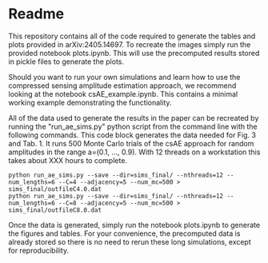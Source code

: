 # Readme

This repository contains all of the code required to generate the tables and plots provided in arXiv:2405.14697. To recreate the images simply run the provided notebook plots.ipynb. This will use the precomputed results stored in pickle files to generate the plots.

Should you want to run your own simulations and learn how to use the compressed sensing amplitude estimation approach, we recommend looking at the notebook csAE_example.ipynb. This contains a minimal working example demonstrating the functionality.

All of the data used to generate the results in the paper can be recreated by running the "run_ae_sims.py" python script from the command line with the following commands. This code block generates the data needed for Fig. 3 and Tab. 1. It runs 500 Monte Carlo trials of the csAE approach for random amplitudes in the range a=(0.1, ..., 0.9). With 12 threads on a workstation this takes about XXX hours to complete.

```
python run_ae_sims.py --save --dir=sims_final/ --nthreads=12 --num_lengths=6 --C=4 --adjacency=5 --num_mc=500 > sims_final/outfileC4.0.dat
python run_ae_sims.py --save --dir=sims_final/ --nthreads=12 --num_lengths=6 --C=8 --adjacency=5 --num_mc=500 > sims_final/outfileC8.0.dat

```

Once the data is generated, simply run the notebook plots.ipynb to generate the figures and tables. For your convenience, the precomputed data is already stored so there is no need to rerun these long simulations, except for reproducibility.
